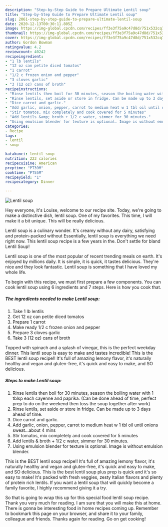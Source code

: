 ```yaml
---
description: "Step-by-Step Guide to Prepare Ultimate Lentil soup"
title: "Step-by-Step Guide to Prepare Ultimate Lentil soup"
slug: 2061-step-by-step-guide-to-prepare-ultimate-lentil-soup
date: 2020-12-13T00:30:11.805Z
image: https://img-global.cpcdn.com/recipes/ff3e3f75a9c47d8d/751x532cq70/lentil-soup-recipe-main-photo.jpg
thumbnail: https://img-global.cpcdn.com/recipes/ff3e3f75a9c47d8d/751x532cq70/lentil-soup-recipe-main-photo.jpg
cover: https://img-global.cpcdn.com/recipes/ff3e3f75a9c47d8d/751x532cq70/lentil-soup-recipe-main-photo.jpg
author: Gordon Bowman
ratingvalue: 4.2
reviewcount: 40242
recipeingredient:
- "1 lb lentils"
- "12 oz can petite diced tomatos"
- "1 carrot"
- "1/2 c frozen onion and pepper"
- "3 cloves garlic"
- "3 (12 oz) cans of broth"
recipeinstructions:
- "Rinse lentils then boil for 30 minutes, season the boiling water with 1 tblsp each cayenne and paprika. (Can be done ahead of time, perfect prep to do on the weekend then toss the soup together after work)"
- "Rinse lentils, set aside or store in fridge. Can be made up to 3 days ahead of time."
- "Dice carrot and garlic."
- "Add garlic, onion, pepper, carrot to medium heat w 1 tbl oil until onions sweat...about 4 mins"
- "Stir tomatos, mix completely and cook covered for 5 minutes"
- "Add lentils &amp; broth + 1/2 c water, simmer for 30 minutes."
- "Using emulsion blender for texture is optional. Image is without emulsion blender."
categories:
- Recipe
tags:
- lentil
- soup

katakunci: lentil soup 
nutrition: 223 calories
recipecuisine: American
preptime: "PT39M"
cooktime: "PT55M"
recipeyield: "1"
recipecategory: Dinner

---
```



![Lentil soup](https://img-global.cpcdn.com/recipes/ff3e3f75a9c47d8d/751x532cq70/lentil-soup-recipe-main-photo.jpg)

Hey everyone, it's Louise, welcome to our recipe site. Today, we're going to make a distinctive dish, lentil soup. One of my favorites. This time, I will make it a bit unique. This will be really delicious.

Lentil soup is a culinary wonder. It&#39;s creamy without any dairy, satisfying and protein-packed without Essentially, lentil soup is everything we need right now. This lentil soup recipe is a few years in the. Don&#39;t settle for bland Lentil Soup!

Lentil soup is one of the most popular of recent trending meals on earth. It's enjoyed by millions daily. It is simple, it is quick, it tastes delicious. They're nice and they look fantastic. Lentil soup is something that I have loved my whole life.


To begin with this recipe, we must first prepare a few components. You can cook lentil soup using 6 ingredients and 7 steps. Here is how you cook that.

<!--inarticleads1-->

##### The ingredients needed to make Lentil soup:

1. Take 1 lb lentils
1. Get 12 oz can petite diced tomatos
1. Prepare 1 carrot
1. Make ready 1/2 c frozen onion and pepper
1. Prepare 3 cloves garlic
1. Take 3 (12 oz) cans of broth


Topped with spinach and a splash of vinegar, this is the perfect weekday dinner. This lentil soup is easy to make and tastes incredible! This is the BEST lentil soup recipe!! It&#39;s full of amazing lemony flavor, it&#39;s naturally healthy and vegan and gluten-free, it&#39;s quick and easy to make, and SO delicious. 

<!--inarticleads2-->

##### Steps to make Lentil soup:

1. Rinse lentils then boil for 30 minutes, season the boiling water with 1 tblsp each cayenne and paprika. (Can be done ahead of time, perfect prep to do on the weekend then toss the soup together after work)
1. Rinse lentils, set aside or store in fridge. Can be made up to 3 days ahead of time.
1. Dice carrot and garlic.
1. Add garlic, onion, pepper, carrot to medium heat w 1 tbl oil until onions sweat...about 4 mins
1. Stir tomatos, mix completely and cook covered for 5 minutes
1. Add lentils &amp; broth + 1/2 c water, simmer for 30 minutes.
1. Using emulsion blender for texture is optional. Image is without emulsion blender.


This is the BEST lentil soup recipe!! It&#39;s full of amazing lemony flavor, it&#39;s naturally healthy and vegan and gluten-free, it&#39;s quick and easy to make, and SO delicious. This is the best lentil soup plus prep is quick and it&#39;s so easy to make! It&#39;s packed with fresh veggies, zesty Italian flavors and plenty of protein rich lentils. If you want a lentil soup that will quickly become a family favorite, I highly recommend giving it a try. 

So that is going to wrap this up for this special food lentil soup recipe. Thank you very much for reading. I am sure that you will make this at home. There is gonna be interesting food in home recipes coming up. Remember to bookmark this page on your browser, and share it to your family, colleague and friends. Thanks again for reading. Go on get cooking!
